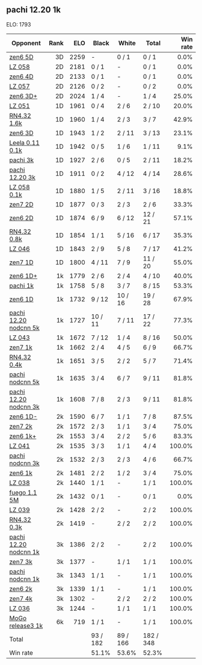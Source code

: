 ## pachi 12.20 1k ##

ELO: 1793

Opponent | Rank | ELO | Black | White | Total | Win rate
---------|-----:|----:|-------|-------|-------|-------:
[zen6 5D](zen6%205D.md) | 3D | 2259 | - | 0 / 1 | 0 / 1 | 0.0%
[LZ 058](LZ%20058.md) | 2D | 2181 | 0 / 1 | - | 0 / 1 | 0.0%
[zen6 4D](zen6%204D.md) | 2D | 2133 | 0 / 1 | - | 0 / 1 | 0.0%
[LZ 057](LZ%20057.md) | 2D | 2126 | 0 / 2 | - | 0 / 2 | 0.0%
[zen6 3D+](zen6%203D+.md) | 2D | 2024 | 1 / 4 | - | 1 / 4 | 25.0%
[LZ 051](LZ%20051.md) | 1D | 1961 | 0 / 4 | 2 / 6 | 2 / 10 | 20.0%
[RN4.32 1.6k](RN4.32%201.6k.md) | 1D | 1960 | 1 / 4 | 2 / 3 | 3 / 7 | 42.9%
[zen6 3D](zen6%203D.md) | 1D | 1943 | 1 / 2 | 2 / 11 | 3 / 13 | 23.1%
[Leela 0.11 0.1k](Leela%200.11%200.1k.md) | 1D | 1942 | 0 / 5 | 1 / 6 | 1 / 11 | 9.1%
[pachi 3k](pachi%203k.md) | 1D | 1927 | 2 / 6 | 0 / 5 | 2 / 11 | 18.2%
[pachi 12.20 3k](pachi%2012.20%203k.md) | 1D | 1911 | 0 / 2 | 4 / 12 | 4 / 14 | 28.6%
[LZ 058 0.1k](LZ%20058%200.1k.md) | 1D | 1880 | 1 / 5 | 2 / 11 | 3 / 16 | 18.8%
[zen7 2D](zen7%202D.md) | 1D | 1877 | 0 / 3 | 2 / 3 | 2 / 6 | 33.3%
[zen6 2D](zen6%202D.md) | 1D | 1874 | 6 / 9 | 6 / 12 | 12 / 21 | 57.1%
[RN4.32 0.8k](RN4.32%200.8k.md) | 1D | 1854 | 1 / 1 | 5 / 16 | 6 / 17 | 35.3%
[LZ 046](LZ%20046.md) | 1D | 1843 | 2 / 9 | 5 / 8 | 7 / 17 | 41.2%
[zen7 1D](zen7%201D.md) | 1D | 1800 | 4 / 11 | 7 / 9 | 11 / 20 | 55.0%
[zen6 1D+](zen6%201D+.md) | 1k | 1779 | 2 / 6 | 2 / 4 | 4 / 10 | 40.0%
[pachi 1k](pachi%201k.md) | 1k | 1758 | 5 / 8 | 3 / 7 | 8 / 15 | 53.3%
[zen6 1D](zen6%201D.md) | 1k | 1732 | 9 / 12 | 10 / 16 | 19 / 28 | 67.9%
[pachi 12.20 nodcnn 5k](pachi%2012.20%20nodcnn%205k.md) | 1k | 1727 | 10 / 11 | 7 / 11 | 17 / 22 | 77.3%
[LZ 043](LZ%20043.md) | 1k | 1672 | 7 / 12 | 1 / 4 | 8 / 16 | 50.0%
[zen7 1k](zen7%201k.md) | 1k | 1662 | 2 / 4 | 4 / 5 | 6 / 9 | 66.7%
[RN4.32 0.4k](RN4.32%200.4k.md) | 1k | 1651 | 3 / 5 | 2 / 2 | 5 / 7 | 71.4%
[pachi nodcnn 5k](pachi%20nodcnn%205k.md) | 1k | 1635 | 3 / 4 | 6 / 7 | 9 / 11 | 81.8%
[pachi 12.20 nodcnn 3k](pachi%2012.20%20nodcnn%203k.md) | 1k | 1608 | 7 / 8 | 2 / 3 | 9 / 11 | 81.8%
[zen6 1D-](zen6%201D-.md) | 2k | 1590 | 6 / 7 | 1 / 1 | 7 / 8 | 87.5%
[zen7 2k](zen7%202k.md) | 2k | 1572 | 2 / 3 | 1 / 1 | 3 / 4 | 75.0%
[zen6 1k+](zen6%201k+.md) | 2k | 1553 | 3 / 4 | 2 / 2 | 5 / 6 | 83.3%
[LZ 041](LZ%20041.md) | 2k | 1535 | 3 / 3 | 1 / 1 | 4 / 4 | 100.0%
[pachi nodcnn 3k](pachi%20nodcnn%203k.md) | 2k | 1532 | 2 / 3 | 2 / 3 | 4 / 6 | 66.7%
[zen6 1k](zen6%201k.md) | 2k | 1481 | 2 / 2 | 1 / 2 | 3 / 4 | 75.0%
[LZ 038](LZ%20038.md) | 2k | 1440 | 1 / 1 | - | 1 / 1 | 100.0%
[fuego 1.1 5M](fuego%201.1%205M.md) | 2k | 1432 | 0 / 1 | - | 0 / 1 | 0.0%
[LZ 039](LZ%20039.md) | 2k | 1428 | 2 / 2 | - | 2 / 2 | 100.0%
[RN4.32 0.3k](RN4.32%200.3k.md) | 2k | 1419 | - | 2 / 2 | 2 / 2 | 100.0%
[pachi 12.20 nodcnn 1k](pachi%2012.20%20nodcnn%201k.md) | 3k | 1386 | 2 / 2 | - | 2 / 2 | 100.0%
[zen7 3k](zen7%203k.md) | 3k | 1377 | - | 1 / 1 | 1 / 1 | 100.0%
[pachi nodcnn 1k](pachi%20nodcnn%201k.md) | 3k | 1343 | 1 / 1 | - | 1 / 1 | 100.0%
[zen6 2k](zen6%202k.md) | 3k | 1339 | 1 / 1 | - | 1 / 1 | 100.0%
[zen7 4k](zen7%204k.md) | 3k | 1302 | - | 2 / 2 | 2 / 2 | 100.0%
[LZ 036](LZ%20036.md) | 3k | 1244 | - | 1 / 1 | 1 / 1 | 100.0%
[MoGo release3 1k](MoGo%20release3%201k.md) | 6k | 719 | 1 / 1 | - | 1 / 1 | 100.0%
Total | | | 93 / 182 | 89 / 166 | 182 / 348 | 
Win rate| | | 51.1% | 53.6% | 52.3% | 
